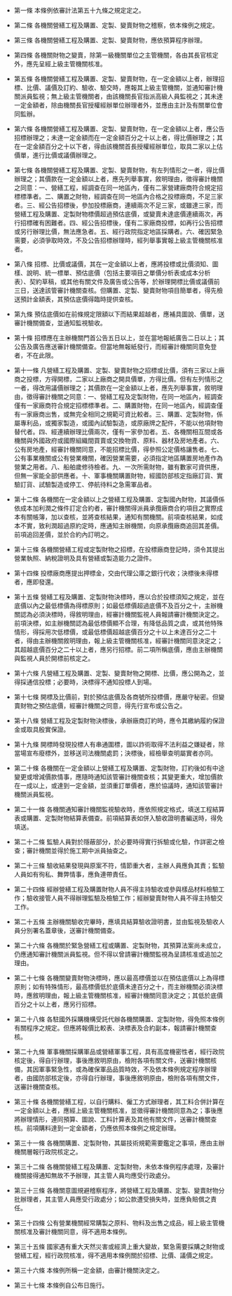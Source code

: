 * 第一條 本條例依審計法第五十九條之規定定之。

* 第二條 各機關營繕工程及購置、定製、變賣財物之稽察，依本條例之規定。

* 第三條 各機關營繕工程及購置、定製、變賣財物，應依預算程序辦理。

* 第四條 各機關財物之變賣，除第一級機關單位之主管機關，各由其長官核定外，應先呈經上級主管機關核准。

* 第五條 各機關營繕工程及購置、定製、變賣財物，在一定金額以上者，辦理招標、比價、議價及訂約、驗收、驗交時，應報其上級主管機關，並通知審計機關派員監視；無上級主管機關者，由該機關長官指派高級人員監視之；其未達一定金額者，除由機關長官授權經辦單位辦理者外，並應由主計及有關單位會同監辦。

* 第六條 各機關營繕工程及購置、定製、變賣財物，在一定金額以上者，應公告招標辦理之；未達一定金額而在一定金額百分之十以上者，得比價辦理之；其在一定金額百分之十以下者，得由該機關首長授權經辦單位，取具二家以上估價單，進行比價或議價辦理之。

* 第七條 各機關營繕工程及購置、定製、變賣財物，有左列情形之一者，得比價辦理之；其價款在一定金額以上者，應先列舉事實，敘明理由，徵得審計機關之同意：一、營繕工程，經調查在同一地區內，僅有二家營建廠商符合規定招標標準者。二、購置之財物，經調查在同一地區內合格之投標廠商，不足三家者。三、經公告招標後，參加投標廠商，連續兩次不足三家，或雖達三家，而營繕工程及購置、定製財物標價超過預估底價，或變賣未達底價連續兩次，再行招標確有困難者。四、經公告招標後，僅有二家廠商投標，如再行公告招標或另行辦理比價，無法應急者。五、經行政院指定地區採購者。六、確因緊急需要，必須爭取時效，不及公告招標辦理時，經列舉事實報上級主管機關核准者。

* 第八條 招標、比價或議價，其在一定金額以上者，應將投標或比價須知、圖樣、說明、統一標單、預估底價（包括主要項目之單價分析表或成本分析表）、契約草稿，或其他有關文件及廣告或公告等，於辦理開標比價或議價前三日，送達該管審計機關查核。但購置、定製、變賣財物項目簡單者，得先檢送預計金額表，其預估底價得臨時提供查核。

* 第九條 預估底價如在前條規定限額以下而結果超越者，應補具圖說、價單，送審計機關備查，並通知監視驗收。

* 第十條 招標應在主辦機關門首公告五日以上，並在當地報紙廣告二日以上；其公告及廣告應送審計機關備查。但當地無報紙發行，而經審計機關同意免登者，不在此限。

* 第十一條 凡營繕工程及購置、定製、變賣財物之招標或比價，須有三家以上廠商之投標，方得開標，二家以上廠商之開具價單，方得比價。但有左列情形之一者，得改用議價辦理之；其價款在一定金額以上者，應先列舉事實，敘明理由，徵得審計機關之同意：一、營繕工程及定製財物，在同一地區內，經調查僅有一家廠商符合規定招標標準者。二、購置財物，在同一地區內，經調查僅有一家廠商出售，或無完全相同之規範可資比較者。三、購置、定製財物，係屬專利品，或獨家製造，或國內試驗製造，或原廠牌之配件，不能以他項財物替代者。四、經連續辦理比價兩次，僅有一家參加者。五、各機關相互間或各機關與外國政府或國際組織間買賣或交換物資、原料、器材及房地產者。六、公有房地產，經審計機關同意，不能招標比價，得參照公定價格讓售者。七、公有事業機關或公有營業機關，確因營業需要，必須指定地區購置房地產作為營業之用者。八、船舶歲修待檢者。九、一次所需財物，雖有數家可資供應，但無一家能全部供應者。十、軍事機關購置財物，經國防部核定指廠訂貨、實驗訂貨、試驗製造或停工、停航待料之急需軍品者。

* 第十二條 各機關在一定金額以上之營繕工程及購置、定製國內財物，其議價係依成本加利潤之條件訂定合約者，審計機關得派員承攬廠商合約項目之實際成本有關帳簿，加以查核，並將查核結果，通知有關機關。前項查核結果，如成本不實，致利潤超過原約定時，應通知主辦機關，向原承攬廠商追回其差價。前項追回差價，並於合約內訂明之。

* 第十三條 各機關營繕工程或定製財物之招標，在投標廠商登記時，須令其提出營業執照、納稅證明及具有營繕或製造能力之證件。

* 第十四條 投標廠商應提出押標金，交由代理公庫之銀行代收；決標後未得標者，應即發還。

* 第十五條 營繕工程及購置、定製財物決標時，應以合於投標須知之規定，並在底價以內之最低標價為得標原則；如最低標價超過底價不及百分之十，主辦機關認為必須決標時，得敘明理由，經審計機關監視人員報請審計機關決定之。前項決標，如主辦機關認為最低標價顯不合理，有降低品質之虞，或其他特殊情形，得採用次低標價，或最低標價超越底價百分之十以上未達百分之二十者，得由主辦機關敘明理由，報上級主管機關核准，經審計機關同意決定之；其超越底價百分之二十以上者，應另行招標。前二項所稱底價，應由主辦機關與監視人員於開標前核定之。

* 第十六條 凡營繕工程及購置、定製、變賣財物之開標、比價，應公開為之，並得採通信投標；必要時，決標得不通知投標人到場。

* 第十七條 開標及比價前，對於預估底價及各商號所投標價，應嚴守秘密。但變賣財物之預估底價，經審計機關之同意，得先行宣布或公告之。

* 第十八條 營繕工程及定製財物決標後，承辦廠商訂約時，應令其繳納履約保證金或取具殷實保證。

* 第十九條 開標時發現投標人有串通圍標，圖以詐術取得不法利益之嫌疑者，除當場宣布廢標外，並移送司法機關處罰；決標後，經檢舉查明屬實者亦同。

* 第二十條 各機關在一定金額以上營繕工程及購置、定製財物，訂約後如有中途變更或增減價款情事，應隨時通知該管審計機關查核；其變更重大，增加價款在一成以上，或達到一定金額，並須重訂單價者，應於協議時，通知該管審計機關派員監視。

* 第二十一條 各機關通知審計機關監視驗收時，應依照規定格式，填送工程結算表或購置、定製財物結算表備查。前項結算表如併入驗收證明書編送時，得免填送。

* 第二十二條 監驗人員對於隱蔽部分，於必要時得實行拆驗或化驗，作詳密之檢查；審計機關並得於施工期中派員抽查之。

* 第二十三條 驗收結果發現與原案不符，情節重大者，主辦人員應負其責；監驗人員如有徇私、舞弊情事，應負連帶責任。

* 第二十四條 經辦營繕工程及購置財物人員不得主持驗收或參與樣品材料檢驗工作；驗收接管人員不得辦理監驗及檢驗工作；經辦變賣財物人員不得主持驗交工作。

* 第二十五條 主辦機關驗收完畢時，應填具結算驗收證明書，並由監視及驗收人員分別署名蓋章後，送審計機關備查。

* 第二十六條 各機關於緊急營繕工程或購置、定製財物，其預算法案尚未成立，仍應通知審計機關派員監視。但不得以曾請審計機關監視為呈請核准或追加之理由。

* 第二十七條 各機關變賣財物決標時，應以最高標價並以在預估底價以上為得標原則；如有特殊情形，最高標價低於底價未達百分之十，而主辦機關必須決標時，應敘明理由，報上級主管機關核准，經審計機關同意決定之；其低於底價百分之十以上者，應另行招標。

* 第二十八條 各駐國外採購機構受託代辦各機關購置、定製財物，得免照本條例有關程序之規定。但應將報價比較表、決標表及合約副本，報請審計機關查核。

* 第二十九條 軍事機關採購軍品或營繕軍事工程，具有高度機密性者，經行政院核定後，得自行辦理，事後應敘明原由，檢附各項有關文件，送審計機關核備，其因軍事緊急性，或為確保軍品品質時效，不及依本條例規定程序辦理者，由國防部核定後，亦得自行辦理，事後應敘明原由，檢附各項有關文件，送審計機關查核。

* 第三十條 各機關營繕工程，以自行購料、僱工方式辦理者，其工料合併計算在一定金額以上者，應經上級主管機關核准，並徵得審計機關同意為之；事後應將辦理情形，連同預算、圖說、工料計算表及其他有關文件，送審計機關查核。前項購料達到一定金額者，仍應依照本條例之規定辦理。

* 第三十一條 各機關購置、定製財物，其屬技術規範需要鑑定之事項，應由主辦機關層報行政院核定之。

* 第三十二條 各機關營繕工程及購置、定製財物，未依本條例程序處理，及審計機關接得通知無故不予辦理，其主管人員均應受行政處分。

* 第三十三條 各機關意圖規避稽察程序，將營繕工程及購置、定製、變賣財物分批辦理者，其主管人員應受行政處分；如公款遭受損失時，並應負賠償之責任。

* 第三十四條 公有營業機關經常購製之原料、物料及出售之成品，經上級主管機關核准及審計機關同意，得不適用本條例。

* 第三十五條 國家遇有重大天然災害或經濟上重大變故，緊急需要採購之財物或營繕工程，經行政院核准，得不適用本條例關於招標、比價、議價之規定。

* 第三十六條 本條例所稱一定金額，由審計機關決定之。

* 第三十七條 本條例自公布日施行。

